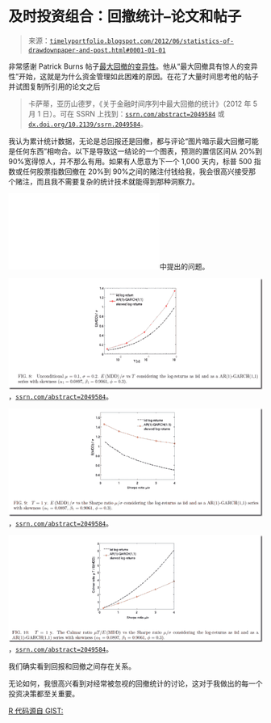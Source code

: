 <!--yml

分类：未分类

日期：2024-05-18 15:06:15

-->

# 及时投资组合：回撤统计–论文和帖子

> 来源：[`timelyportfolio.blogspot.com/2012/06/statistics-of-drawdownpaper-and-post.html#0001-01-01`](http://timelyportfolio.blogspot.com/2012/06/statistics-of-drawdownpaper-and-post.html#0001-01-01)

非常感谢 Patrick Burns 帖子[最大回撤的变异性](http://www.portfolioprobe.com/2012/06/04/variability-in-maximum-drawdown/)。他从“最大回撤具有惊人的变异性”开始，这就是为什么资金管理如此困难的原因。在花了大量时间思考他的帖子并试图复制所引用的论文之后

> 卡萨蒂，亚历山德罗，《关于金融时间序列中最大回撤的统计》（2012 年 5 月 1 日）。可在 SSRN 上找到：[`ssrn.com/abstract=2049584`](http://ssrn.com/abstract=2049584) 或 [`dx.doi.org/10.2139/ssrn.2049584`](http://dx.doi.org/10.2139/ssrn.2049584)。

我认为累计统计数据，无论是总回报还是回撤，都与评论“图片暗示最大回撤可能是任何东西”相吻合。以下是导致这一结论的一个图表，预测的置信区间从 20%到 90%宽得惊人，并不那么有用。如果有人愿意为下一个 1,000 天内，标普 500 指数或任何股票指数回撤在 20%到 90%之间的赌注付钱给我，我会很高兴接受那个赌注，而且我不需要复杂的统计技术就能得到那种洞察力。

![image](img/is-drawdown-biggest-determinant-of.html)中提出的问题。

![image](img/679fe08e15de68bdeb54bea047535ae1.png "image")，[`ssrn.com/abstract=2049584`](http://ssrn.com/abstract=2049584)。

![image](img/4e99c372aee156ef829ed8537211f438.png "image")，[`ssrn.com/abstract=2049584`](http://ssrn.com/abstract=2049584)。

![image](img/566235c34b72b5c5a71e11835a952e42.png "image")，[`ssrn.com/abstract=2049584`](http://ssrn.com/abstract=2049584)。

我们确实看到回报和回撤之间存在关系。

无论如何，我很高兴看到对经常被忽视的回撤统计的讨论，这对于我做出的每一个投资决策都至关重要。

[R 代码源自 GIST:](https://gist.github.com/2913982)
